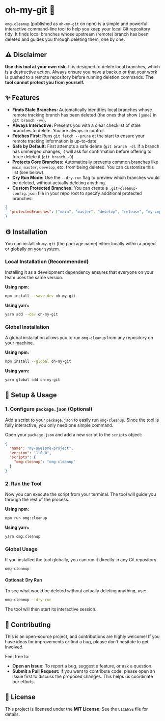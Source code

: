# oh-my-git 🧹

`omg-cleanup` (published as `oh-my-git` on npm) is a simple and powerful interactive command-line tool to help you keep your local Git repository tidy. It finds local branches whose upstream (remote) branch has been deleted and guides you through deleting them, one by one.

## ⚠️ Disclaimer

**Use this tool at your own risk.** It is designed to delete local branches, which is a destructive action. Always ensure you have a backup or that your work is pushed to a remote repository before running deletion commands. **The tool cannot protect you from yourself.**

## ✨ Features

* **Finds Stale Branches:** Automatically identifies local branches whose remote tracking branch has been deleted (the ones that show `[gone]` in `git branch -vv`).
* **Always Interactive:** Presents you with a clear checklist of stale branches to delete. You are always in control.
* **Fetches First:** Runs `git fetch --prune` at the start to ensure your remote tracking information is up-to-date.
* **Safe by Default:** First attempts a safe delete (`git branch -d`). If a branch has unmerged changes, it will ask for confirmation before offering to force delete it (`git branch -D`).
* **Protects Core Branches:** Automatically prevents common branches like `main`, `master`, `develop`, etc. from being deleted. You can customize this list (see below).
* **Dry Run Mode:** Use the `--dry-run` flag to preview which branches would be deleted, without actually deleting anything.
* **Custom Protected Branches:** You can create a `.git-cleanup-config.json` file in your repo root to specify additional protected branches:

```json
{
  "protectedBranches": ["main", "master", "develop", "release", "my-important-branch"]
}
```

## ⚙️ Installation

You can install `oh-my-git` (the package name) either locally within a project or globally on your system.

### Local Installation (Recommended)

Installing it as a development dependency ensures that everyone on your team uses the same version.

**Using npm:**
```bash
npm install --save-dev oh-my-git
```

**Using yarn:**
```bash
yarn add --dev oh-my-git
```

### Global Installation

A global installation allows you to run `omg-cleanup` from any repository on your machine.

**Using npm:**
```bash
npm install --global oh-my-git
```

**Using yarn:**
```bash
yarn global add oh-my-git
```

## 🚀 Setup & Usage

### 1. Configure `package.json` (Optional)

Add a script to your `package.json` to easily run `omg-cleanup`. Since the tool is fully interactive, you only need one simple command.

Open your `package.json` and add a new script to the `scripts` object:

```json
{
  "name": "my-awesome-project",
  "version": "1.0.0",
  "scripts": {
    "omg:cleanup": "omg-cleanup"
  }
}
```

### 2. Run the Tool

Now you can execute the script from your terminal. The tool will guide you through the rest of the process.

**Using npm:**
```bash
npm run omg:cleanup
```

**Using yarn:**
```bash
yarn omg:cleanup
```

### Global Usage

If you installed the tool globally, you can run it directly in any Git repository:
```bash
omg-cleanup
```

#### Optional: Dry Run

To see what would be deleted without actually deleting anything, use:
```bash
omg-cleanup --dry-run
```

The tool will then start its interactive session.

## 🤝 Contributing

This is an open-source project, and contributions are highly welcome! If you have ideas for improvements or find a bug, please don't hesitate to get involved.

Feel free to:

* **Open an Issue:** To report a bug, suggest a feature, or ask a question.
* **Submit a Pull Request:** If you want to contribute code, please open an issue first to discuss the proposed changes. This helps us coordinate our efforts.

<!-- Please read our `CONTRIBUTING.md` file for more details on our code of conduct and the process for submitting pull requests. -->

## 📜 License

This project is licensed under the **MIT License**. See the `LICENSE` file for details.
